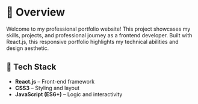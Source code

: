 

# 🌟 Overview

Welcome to my professional portfolio website! This project showcases my skills, projects, and professional journey as a frontend developer. Built with React.js, this responsive portfolio highlights my technical abilities and design aesthetic.

## 🔧 Tech Stack

- **React.js** – Front-end framework
- **CSS3** – Styling and layout
- **JavaScript (ES6+)** – Logic and interactivity
